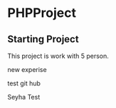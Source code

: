 # PHPProject

## Starting Project

This project is work with 5 person.

new experise

test git hub

Seyha Test